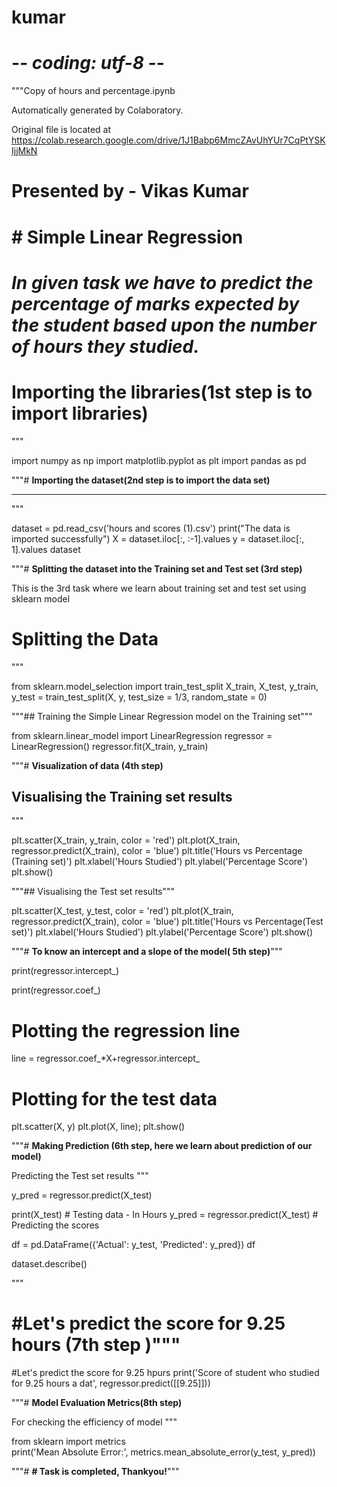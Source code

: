 # kumar
# -*- coding: utf-8 -*-
"""Copy of hours and percentage.ipynb

Automatically generated by Colaboratory.

Original file is located at
    https://colab.research.google.com/drive/1J1Babp6MmcZAvUhYUr7CqPtYSKIjjMkN

# **Presented by - Vikas Kumar**

# **# Simple Linear Regression**

# ***In given task we have to predict the percentage of marks expected by the student based upon the number of hours they studied.***

# **Importing the libraries(1st step is to import libraries)**
"""

import numpy as np
import matplotlib.pyplot as plt
import pandas as pd

"""# **Importing the dataset(2nd step is to import the data set)** 

---


"""

dataset = pd.read_csv('hours and scores (1).csv')
print("The data is imported successfully")
X = dataset.iloc[:, :-1].values
y = dataset.iloc[:, 1].values
dataset

"""#  **Splitting the dataset into the Training set and Test set (3rd step)**

This is the 3rd task where we learn about training set and test set using sklearn model

# Splitting the Data
"""

from sklearn.model_selection import train_test_split
X_train, X_test, y_train, y_test = train_test_split(X, y, test_size = 1/3, random_state = 0)

"""## Training the Simple Linear Regression model on the Training set"""

from sklearn.linear_model import LinearRegression
regressor = LinearRegression()
regressor.fit(X_train, y_train)

"""# **Visualization of data (4th step)**

## Visualising the Training set results
"""

plt.scatter(X_train, y_train, color = 'red')
plt.plot(X_train, regressor.predict(X_train), color = 'blue')
plt.title('Hours vs Percentage (Training set)')
plt.xlabel('Hours Studied')
plt.ylabel('Percentage Score')
plt.show()

"""## Visualising the Test set results"""

plt.scatter(X_test, y_test, color = 'red')
plt.plot(X_train, regressor.predict(X_train), color = 'blue')
plt.title('Hours vs Percentage(Test set)')
plt.xlabel('Hours Studied')
plt.ylabel('Percentage Score')
plt.show()

"""# **To know an intercept and a slope of the model( 5th step)**"""

print(regressor.intercept_)

print(regressor.coef_)

# Plotting the regression line
line = regressor.coef_*X+regressor.intercept_

# Plotting for the test data
plt.scatter(X, y)
plt.plot(X, line);
plt.show()

"""# **Making Prediction (6th step, here we learn about prediction of our model)**

Predicting the Test set results
"""

y_pred = regressor.predict(X_test)

print(X_test) # Testing data - In Hours
y_pred = regressor.predict(X_test) # Predicting the scores

df = pd.DataFrame({'Actual': y_test, 'Predicted': y_pred})
df

dataset.describe()

"""
# #**Let's predict the score for 9.25 hours (7th step )**"""

#Let's predict the score for 9.25 hpurs
print('Score of student who studied for 9.25 hours a dat', regressor.predict([[9.25]]))

"""# **Model Evaluation Metrics(8th step)**

For checking the efficiency of model
"""

from sklearn import metrics  
print('Mean Absolute Error:', 
      metrics.mean_absolute_error(y_test, y_pred))

"""# **# Task is completed, Thankyou!**"""
